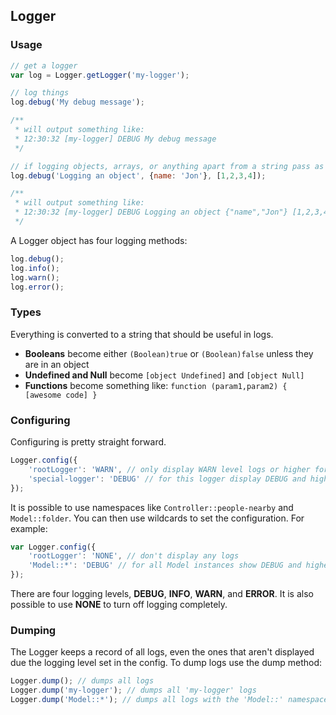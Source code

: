## Logger

### Usage

```javascript
// get a logger
var log = Logger.getLogger('my-logger');

// log things
log.debug('My debug message');

/**
 * will output something like:
 * 12:30:32 [my-logger] DEBUG My debug message
 */

// if logging objects, arrays, or anything apart from a string pass as separate arguments
log.debug('Logging an object', {name: 'Jon'}, [1,2,3,4]);

/**
 * will output something like:
 * 12:30:32 [my-logger] DEBUG Logging an object {"name","Jon"} [1,2,3,4]
 */
```

A Logger object has four logging methods:

```javascript
log.debug();
log.info();
log.warn();
log.error();
```

### Types

Everything is converted to a string that should be useful in logs.

* **Booleans** become either `(Boolean)true` or `(Boolean)false` unless they are in an object
* **Undefined and Null** become `[object Undefined]` and `[object Null]`
* **Functions** become something like: `function (param1,param2) { [awesome code] }`

### Configuring

Configuring is pretty straight forward.

```javascript
Logger.config({
    'rootLogger': 'WARN', // only display WARN level logs or higher for everything
    'special-logger': 'DEBUG' // for this logger display DEBUG and higher
});
```

It is possible to use namespaces like `Controller::people-nearby` and `Model::folder`. You can then use wildcards to set the configuration. For example:

```javascript
var Logger.config({
    'rootLogger': 'NONE', // don't display any logs
    'Model::*': 'DEBUG' // for all Model instances show DEBUG and higher logs
});
```

There are four logging levels, **DEBUG**, **INFO**, **WARN**, and **ERROR**. It is also possible to use **NONE** to turn off logging completely.

### Dumping
The Logger keeps a record of all logs, even the ones that aren't displayed due the logging level set in the config. To dump logs use the dump method:

```javascript
Logger.dump(); // dumps all logs
Logger.dump('my-logger'); // dumps all 'my-logger' logs
Logger.dump('Model::*'); // dumps all logs with the 'Model::' namespace
```